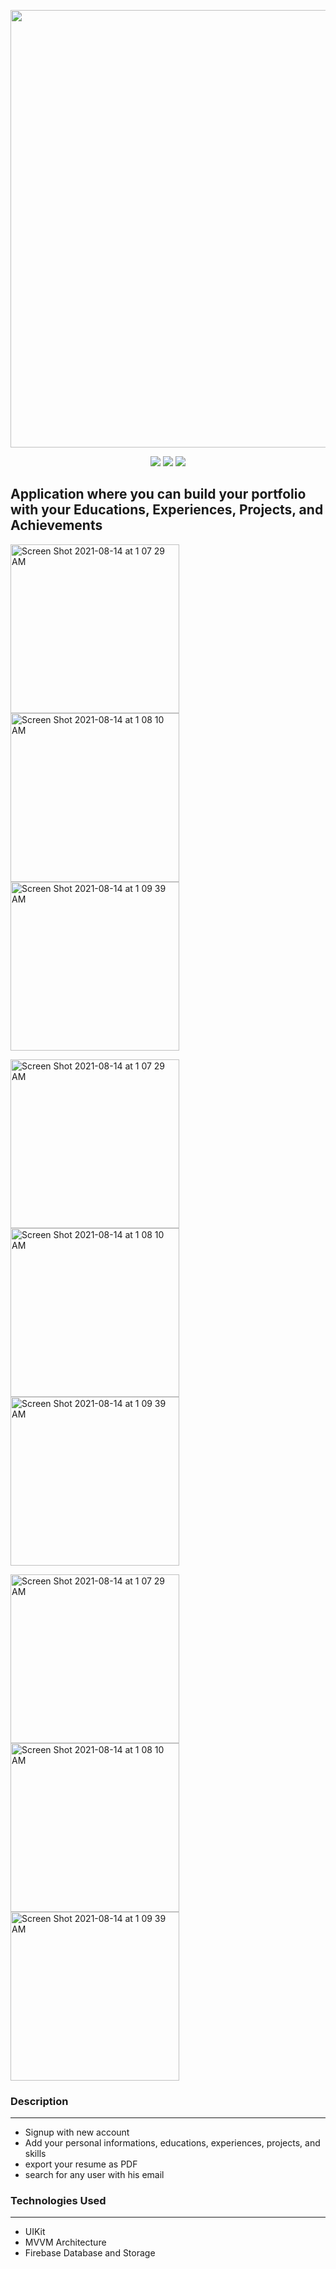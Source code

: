 
<p align="center">
  <img src="https://user-images.githubusercontent.com/52767660/137198752-f7f1e83c-24b2-432c-8b2e-97a97f61f0bc.png" width="700"  />
  </p>
  
  <p align="center">
  <img src="https://img.shields.io/badge/Platform-IOS%2012%2B-lightgrey?logo=Apple&style=for-the-badge" />  <img src="https://img.shields.io/badge/App Store-Available-blue?logo=App-Store&style=for-the-badge" />  <img src="https://img.shields.io/badge/Language-Swift 5-orange?logo=Swift&style=for-the-badge"  />
  </p>

## Application where you can build your portfolio with your Educations, Experiences, Projects, and Achievements

<img width="270" alt="Screen Shot 2021-08-14 at 1 07 29 AM" src="https://user-images.githubusercontent.com/52767660/137196866-977faf2c-a02f-4a67-83c8-06150e079c11.png"> <img width="270" alt="Screen Shot 2021-08-14 at 1 08 10 AM" src="https://user-images.githubusercontent.com/52767660/137196886-ae9d5504-6158-483d-94d9-57604662bfdc.png"> <img width="270" alt="Screen Shot 2021-08-14 at 1 09 39 AM" src="https://user-images.githubusercontent.com/52767660/137196975-21ef5c6b-df4e-4e3b-b8e6-81174ce8b96c.png">

<img width="270" alt="Screen Shot 2021-08-14 at 1 07 29 AM" src="https://user-images.githubusercontent.com/52767660/137196934-fc16b9c2-51c1-414e-a8b4-30d9fe152c32.png"> <img width="270" alt="Screen Shot 2021-08-14 at 1 08 10 AM" src="https://user-images.githubusercontent.com/52767660/137196949-fa178c63-7408-4586-9983-f80bd5d145f9.png"> <img width="270" alt="Screen Shot 2021-08-14 at 1 09 39 AM" src="https://user-images.githubusercontent.com/52767660/137197109-b9d9500c-d416-4a17-9c81-2fdc4caa099c.png">


<img width="270" alt="Screen Shot 2021-08-14 at 1 07 29 AM" src="https://user-images.githubusercontent.com/52767660/137197124-a5943caf-8a15-414b-9fa8-271f10c66f1b.png"> <img width="270" alt="Screen Shot 2021-08-14 at 1 08 10 AM" src="https://user-images.githubusercontent.com/52767660/137197139-6498db49-5f43-4871-94ec-1a8667433e9a.png"> <img width="270" alt="Screen Shot 2021-08-14 at 1 09 39 AM" src="https://user-images.githubusercontent.com/52767660/137197156-813668a3-443b-49d4-987d-54fd415d9249.png">








### Description
------------------------------------
* Signup with new account
* Add your personal informations, educations, experiences, projects, and skills
* export your resume as PDF
* search for any user with his email

### Technologies Used
------------------------------------
* UIKit
* MVVM Architecture
* Firebase Database and Storage
